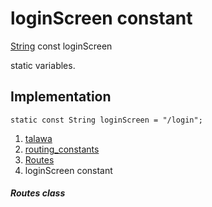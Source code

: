
<div>

# loginScreen constant

</div>


[String](https://api.flutter.dev/flutter/dart-core/String-class.html)
const loginScreen



static variables.



## Implementation

``` language-dart
static const String loginScreen = "/login";
```







1.  [talawa](../../index.md)
2.  [routing_constants](../../constants_routing_constants/)
3.  [Routes](../../constants_routing_constants/Routes-class.md)
4.  loginScreen constant

##### Routes class







